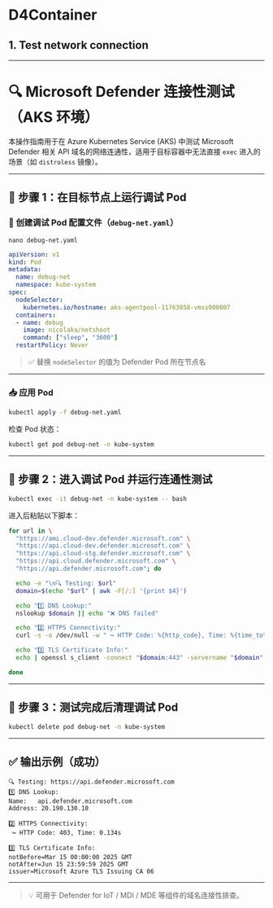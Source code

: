 # D4Container

## 1. Test network connection

---
# 🔍 Microsoft Defender 连接性测试（AKS 环境）

本操作指南用于在 Azure Kubernetes Service (AKS) 中测试 Microsoft Defender 相关 API 域名的网络连通性，适用于目标容器中无法直接 `exec` 进入的场景（如 `distroless` 镜像）。

---

## 🚀 步骤 1：在目标节点上运行调试 Pod

### 📄 创建调试 Pod 配置文件（`debug-net.yaml`）

```
nano debug-net.yaml
```

```yaml
apiVersion: v1
kind: Pod
metadata:
  name: debug-net
  namespace: kube-system
spec:
  nodeSelector:
    kubernetes.io/hostname: aks-agentpool-11763858-vmss000007
  containers:
  - name: debug
    image: nicolaka/netshoot
    command: ["sleep", "3600"]
  restartPolicy: Never
````

> ✅ 替换 `nodeSelector` 的值为 Defender Pod 所在节点名

---

### 📥 应用 Pod

```bash
kubectl apply -f debug-net.yaml
```

检查 Pod 状态：

```bash
kubectl get pod debug-net -n kube-system
```

---

## 🧪 步骤 2：进入调试 Pod 并运行连通性测试

```bash
kubectl exec -it debug-net -n kube-system -- bash
```

进入后粘贴以下脚本：

```bash
for url in \
  "https://ami.cloud-dev.defender.microsoft.com" \
  "https://api.cloud-dev.defender.microsoft.com" \
  "https://api.cloud-stg.defender.microsoft.com" \
  "https://api.cloud.defender.microsoft.com" \
  "https://api.defender.microsoft.com"; do

  echo -e "\n🔍 Testing: $url"
  domain=$(echo "$url" | awk -F[/:] '{print $4}')

  echo "1️⃣ DNS Lookup:"
  nslookup $domain || echo "❌ DNS failed"

  echo "2️⃣ HTTPS Connectivity:"
  curl -s -o /dev/null -w " ↪ HTTP Code: %{http_code}, Time: %{time_total}s\n" --connect-timeout 5 "$url" || echo "❌ Curl failed"

  echo "3️⃣ TLS Certificate Info:"
  echo | openssl s_client -connect "$domain:443" -servername "$domain" 2>/dev/null | openssl x509 -noout -dates -subject -issuer || echo "❌ TLS Cert fetch failed"

done
```

---

## 🧹 步骤 3：测试完成后清理调试 Pod

```bash
kubectl delete pod debug-net -n kube-system
```

---

## ✅ 输出示例（成功）

```
🔍 Testing: https://api.defender.microsoft.com
1️⃣ DNS Lookup:
Name:	api.defender.microsoft.com
Address: 20.190.130.10

2️⃣ HTTPS Connectivity:
 ↪ HTTP Code: 403, Time: 0.134s

3️⃣ TLS Certificate Info:
notBefore=Mar 15 00:00:00 2025 GMT
notAfter=Jun 15 23:59:59 2025 GMT
issuer=Microsoft Azure TLS Issuing CA 06
```

---

> 💡 可用于 Defender for IoT / MDI / MDE 等组件的域名连接性排查。
